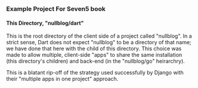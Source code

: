 ### Example Project For Seven5 book

#### This Directory, "nullblog/dart"

This is the root directory of the client side of a project called "nullblog".  In a strict sense, Dart
does not expect "nullblog" to be a directory of that name; we have done that here with the child of
this directory.  This choice was made to allow multiple, client-side "apps" to share the same
installation (this directory's children) and back-end (in the "nullblog/go" heirarchry).  

This is a blatant rip-off of the strategy used successfully by Django with their 
"multiple apps in one project" approach.